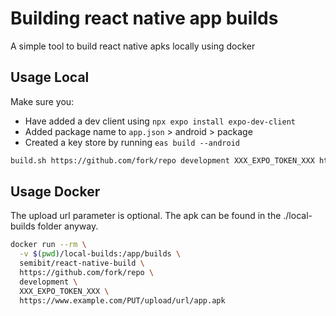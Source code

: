 # Building react native app builds
A simple tool to build react native apks locally using docker

## Usage Local
Make sure you:
- Have added a dev client using `npx expo install expo-dev-client`
- Added package name to `app.json` > android > package
- Created a key store by running `eas build --android`

```sh
build.sh https://github.com/fork/repo development XXX_EXPO_TOKEN_XXX https://www.example.com/PUT/upload/url/app.apk
```

## Usage Docker
The upload url parameter is optional. The apk can be found in the ./local-builds folder anyway.

```sh
docker run --rm \
  -v $(pwd)/local-builds:/app/builds \
  semibit/react-native-build \
  https://github.com/fork/repo \
  development \
  XXX_EXPO_TOKEN_XXX \
  https://www.example.com/PUT/upload/url/app.apk
``` 
